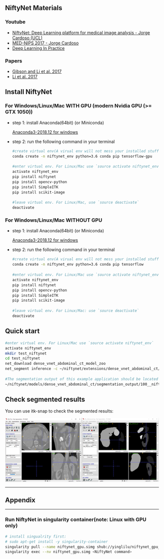 
## NiftyNet Materials

### Youtube

- [NiftyNet: Deep Learning platform for medical image analysis - Jorge Cardoso (UCL)](https://www.youtube.com/watch?v=2OweR-sUNfQ&t=772s)
- [MED-NIPS 2017 - Jorge Cardoso](https://www.youtube.com/watch?v=ZaWStjGf0wg)
- [Deep Learning In Practice](https://www.youtube.com/watch?v=Q8lfkTXD69o&list=PLbj_N2x6keChr9xgCS9Y3MeBNV5OxikvI)

### Papers

- [Gibson and Li et al. 2017](https://reader.elsevier.com/reader/sd/pii/S0169260717311823?token=8FC4F5CFA48C0A830D84AA6D8995223F83400652CFC6CD97E864CAC631DB4154E8045BF53F865551B86B75666765CA92)
- [Li et al. 2017](https://arxiv.org/pdf/1707.01992.pdf)

## Install NiftyNet

### For Windows/Linux/Mac **WITH** GPU (modern Nvidia GPU (>= GTX 1050))

- step 1: install Anaconda(64bit) (or Miniconda)

    [Anaconda3-2018.12 for windows](https://repo.anaconda.com/archive/Anaconda3-2018.12-Windows-x86_64.exe)

- step 2: run the following command in your terminal

    ```bash
    #create virtual env(A virual env will not mess your installed stuff)
    conda create -n niftynet_env python=3.6 conda pip tensorflow-gpu

    #enter virtual env. For Linux/Mac use `source activate niftynet_env`
    activate niftynet_env
    pip install niftynet
    pip install opencv-python
    pip install SimpleITK
    pip install scikit-image

    #leave virtual env. For Linux/Mac, use `source deactivate`
    deactivate
    ```

### For Windows/Linux/Mac **WITHOUT** GPU

- step 1: install Anaconda(64bit) (or Miniconda)
    
    [Anaconda3-2018.12 for windows](https://repo.anaconda.com/archive/Anaconda3-2018.12-Windows-x86_64.exe)

- step 2: run the following command in your terminal
    ```bash
    #create virtual env(A virual env will not mess your installed stuff)
    conda create -n niftynet_env python=3.6 conda pip tensorflow

    #enter virtual env. For Linux/Mac use `source activate niftynet_env`
    activate niftynet_env
    pip install niftynet
    pip install opencv-python
    pip install SimpleITK
    pip install scikit-image

    #leave virtual env. For Linux/Mac: use `source deactivate`
    deactivate
    ```
## Quick start

```bash
#enter virtual env. For Linux/Mac use `source activate niftynet_env`
activate niftynet_env
mkdir test_niftynet
cd test_niftynet
net_download dense_vnet_abdominal_ct_model_zoo
net_segment inference -c ~/niftynet/extensions/dense_vnet_abdominal_ct/config.ini

#The segmentation output of this example application should be located at
~/niftynet/models/dense_vnet_abdominal_ct/segmentation_output/100__niftynet_out.nii.gz
```

## Check segmented results

You can use itk-snap to check the segmented results:

![](itk-snap-show-results.png)


---
## Appendix
---

### Run NiftyNet in singularity container(note: Linux with GPU **only**)

```bash
# install singualrity first:
# sudo apt-get install -y singularity-container
singularity pull --name niftynet_gpu.simg shub://yinglilu/niftynet_gpu_singularity
singularity exec --nv niftynet_gpu.simg <NiftyNet command>
```
